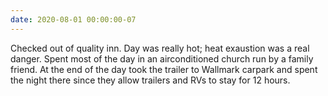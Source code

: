 ```yaml
---
date: 2020-08-01 00:00:00-07
---
```

Checked out of quality inn. Day was really hot; heat exaustion was a real danger. Spent most of the day in an airconditioned church run by a family friend. At the end of the day took the trailer to Wallmark carpark and spent the night there since they allow trailers and RVs to stay for 12 hours.